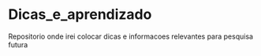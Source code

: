 # Dicas_e_aprendizado
Repositorio onde irei colocar dicas e informacoes relevantes para pesquisa futura
